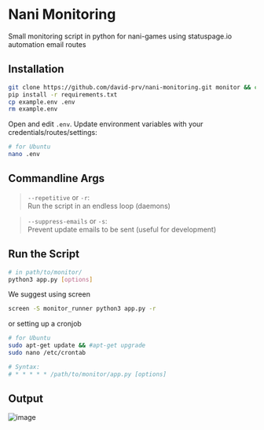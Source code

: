# Nani Monitoring
Small monitoring script in python for nani-games using statuspage.io automation email routes

## Installation
```bash
git clone https://github.com/david-prv/nani-monitoring.git monitor && cd monitor
pip install -r requirements.txt
cp example.env .env
rm example.env
```
Open and edit ``.env``. Update environment variables with your credentials/routes/settings:
```bash
# for Ubuntu
nano .env
```

## Commandline Args
> ``--repetitive`` or ``-r``:  
> Run the script in an endless loop (daemons)

> ``--suppress-emails`` or ``-s``:  
> Prevent update emails to be sent (useful for development)

## Run the Script
```bash
# in path/to/monitor/
python3 app.py [options]
```
  
We suggest using screen
```bash
screen -S monitor_runner python3 app.py -r
```
or setting up a cronjob
```bash
# for Ubuntu
sudo apt-get update && #apt-get upgrade
sudo nano /etc/crontab 

# Syntax:
# * * * * * /path/to/monitor/app.py [options] 
```

## Output
![image](https://user-images.githubusercontent.com/66866223/173231420-4565f77b-7665-42af-b16a-66b7f20643cf.png)
